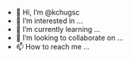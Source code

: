 - 👋 Hi, I’m @kchugsc
- 👀 I’m interested in ...
- 🌱 I’m currently learning ...
- 💞️ I’m looking to collaborate on ...
- 📫 How to reach me ...

<!---
kchugsc/kchugsc is a ✨ special ✨ repository because its `README.md` (this file) appears on your GitHub profile.
You can click the Preview link to take a look at your changes.
--->
